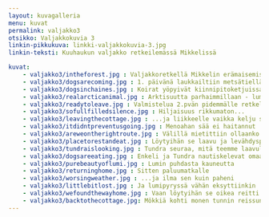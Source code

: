 ```yaml
---
layout: kuvagalleria
menu: kuvat
permalink: valjakko3
otsikko: Valjakkokuvia 3
linkin-pikkukuva: linkki-valjakkokuvia-3.jpg
linkin-teksti: Kuuhaukun valjakko retkeilemässä Mikkelissä

kuvat:
    - valjakko3/intheforest.jpg : Valjakkoretkellä Mikkelin erämaisemissa
    - valjakko3/dogsarecoming.jpg : 1. päivänä laukkailtiin metsätiellä
    - valjakko3/dogsinchaines.jpg : Koirat yöpyivät kiinnipitoketjuissa ja lunta pyrytti...
    - valjakko3/realarcticanimal.jpg : Arktisuutta parhaimmillaan - luminen Rumba
    - valjakko3/readytoleave.jpg : Valmistelua 2.pvän pidemmälle retkelle. Takaa oikealta Panda - Lumi, Loimu, Rumba - Tojon ja Enkeli - Tundra
    - valjakko3/sofullfilledsilence.jpg : Hiljaisuus rikkumaton...
    - valjakko3/leavingthecottage.jpg : ...ja liikkeelle vaikka kelju sää yllättikin
    - valjakko3/itdidntpreventusgoing.jpg : Menoahan sää ei haitannut
    - valjakko3/areweontherightroute.jpg : Välillä mietittiin ollaanko ollenkaan "oikeilla jäljillä"
    - valjakko3/placetorestandeat.jpg : Löytyihän se laavu ja levähdyspaikka lopulta
    - valjakko3/tundraislooking.jpg : Tundra seuraa, mitä teemme laavulla
    - valjakko3/dogsareeating.jpg : Enkeli ja Tundra nautiskelevat omaa välipalaansa - siansaparoita ja siankorvaa
    - valjakko3/purebeautyoflumi.jpg : Lumin puhdasta kauneutta
    - valjakko3/returninghome.jpg : Sitten paluumatkalle
    - valjakko3/worsingweather.jpg : ...ja ilma sen kuin paheni
    - valjakko3/littlebitlost.jpg : Ja lumipyryssä vähän eksyttiinkin
    - valjakko3/wefoundthewayhome.jpg : Vaan löytyihän se oikea reitti lopulta
    - valjakko3/backtothecottage.jpg: Mökkiä kohti monen tunnin reissun jälkeen
---
```

